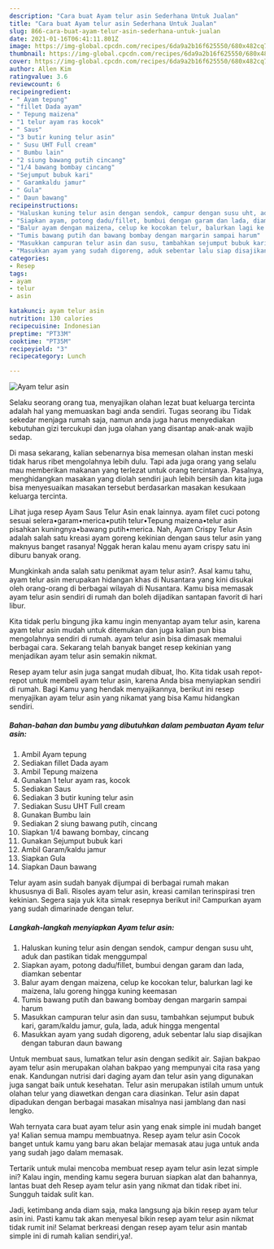 ```yaml
---
description: "Cara buat Ayam telur asin Sederhana Untuk Jualan"
title: "Cara buat Ayam telur asin Sederhana Untuk Jualan"
slug: 866-cara-buat-ayam-telur-asin-sederhana-untuk-jualan
date: 2021-01-16T06:41:11.801Z
image: https://img-global.cpcdn.com/recipes/6da9a2b16f625550/680x482cq70/ayam-telur-asin-foto-resep-utama.jpg
thumbnail: https://img-global.cpcdn.com/recipes/6da9a2b16f625550/680x482cq70/ayam-telur-asin-foto-resep-utama.jpg
cover: https://img-global.cpcdn.com/recipes/6da9a2b16f625550/680x482cq70/ayam-telur-asin-foto-resep-utama.jpg
author: Allen Kim
ratingvalue: 3.6
reviewcount: 6
recipeingredient:
- " Ayam tepung"
- "fillet Dada ayam"
- " Tepung maizena"
- "1 telur ayam ras kocok"
- " Saus"
- "3 butir kuning telur asin"
- " Susu UHT Full cream"
- " Bumbu lain"
- "2 siung bawang putih cincang"
- "1/4 bawang bombay cincang"
- "Sejumput bubuk kari"
- " Garamkaldu jamur"
- " Gula"
- " Daun bawang"
recipeinstructions:
- "Haluskan kuning telur asin dengan sendok, campur dengan susu uht, aduk dan pastikan tidak menggumpal"
- "Siapkan ayam, potong dadu/fillet, bumbui dengan garam dan lada, diamkan sebentar"
- "Balur ayam dengan maizena, celup ke kocokan telur, balurkan lagi ke maizena, lalu goreng hingga kuning keemasan"
- "Tumis bawang putih dan bawang bombay dengan margarin sampai harum"
- "Masukkan campuran telur asin dan susu, tambahkan sejumput bubuk kari, garam/kaldu jamur, gula, lada, aduk hingga mengental"
- "Masukkan ayam yang sudah digoreng, aduk sebentar lalu siap disajikan dengan taburan daun bawang"
categories:
- Resep
tags:
- ayam
- telur
- asin

katakunci: ayam telur asin 
nutrition: 130 calories
recipecuisine: Indonesian
preptime: "PT33M"
cooktime: "PT35M"
recipeyield: "3"
recipecategory: Lunch

---
```



![Ayam telur asin](https://img-global.cpcdn.com/recipes/6da9a2b16f625550/680x482cq70/ayam-telur-asin-foto-resep-utama.jpg)

Selaku seorang orang tua, menyajikan olahan lezat buat keluarga tercinta adalah hal yang memuaskan bagi anda sendiri. Tugas seorang ibu Tidak sekedar menjaga rumah saja, namun anda juga harus menyediakan kebutuhan gizi tercukupi dan juga olahan yang disantap anak-anak wajib sedap.

Di masa  sekarang, kalian sebenarnya bisa memesan olahan instan meski tidak harus ribet mengolahnya lebih dulu. Tapi ada juga orang yang selalu mau memberikan makanan yang terlezat untuk orang tercintanya. Pasalnya, menghidangkan masakan yang diolah sendiri jauh lebih bersih dan kita juga bisa menyesuaikan masakan tersebut berdasarkan masakan kesukaan keluarga tercinta. 

Lihat juga resep Ayam Saus Telur Asin enak lainnya. ayam filet cuci potong sesuai selera•garam•merica•putih telur•Tepung maizena•telur asin pisahkan kuningnya•bawang putih•merica. Nah, Ayam Crispy Telur Asin adalah salah satu kreasi ayam goreng kekinian dengan saus telur asin yang maknyus banget rasanya! Nggak heran kalau menu ayam crispy satu ini diburu banyak orang.

Mungkinkah anda salah satu penikmat ayam telur asin?. Asal kamu tahu, ayam telur asin merupakan hidangan khas di Nusantara yang kini disukai oleh orang-orang di berbagai wilayah di Nusantara. Kamu bisa memasak ayam telur asin sendiri di rumah dan boleh dijadikan santapan favorit di hari libur.

Kita tidak perlu bingung jika kamu ingin menyantap ayam telur asin, karena ayam telur asin mudah untuk ditemukan dan juga kalian pun bisa mengolahnya sendiri di rumah. ayam telur asin bisa dimasak memalui berbagai cara. Sekarang telah banyak banget resep kekinian yang menjadikan ayam telur asin semakin nikmat.

Resep ayam telur asin juga sangat mudah dibuat, lho. Kita tidak usah repot-repot untuk membeli ayam telur asin, karena Anda bisa menyiapkan sendiri di rumah. Bagi Kamu yang hendak menyajikannya, berikut ini resep menyajikan ayam telur asin yang nikamat yang bisa Kamu hidangkan sendiri.

<!--inarticleads1-->

##### Bahan-bahan dan bumbu yang dibutuhkan dalam pembuatan Ayam telur asin:

1. Ambil  Ayam tepung
1. Sediakan fillet Dada ayam
1. Ambil  Tepung maizena
1. Gunakan 1 telur ayam ras, kocok
1. Sediakan  Saus
1. Sediakan 3 butir kuning telur asin
1. Sediakan  Susu UHT Full cream
1. Gunakan  Bumbu lain
1. Sediakan 2 siung bawang putih, cincang
1. Siapkan 1/4 bawang bombay, cincang
1. Gunakan Sejumput bubuk kari
1. Ambil  Garam/kaldu jamur
1. Siapkan  Gula
1. Siapkan  Daun bawang


Telur ayam asin sudah banyak dijumpai di berbagai rumah makan khususnya di Bali. Risoles ayam telur asin, kreasi camilan terinspirasi tren kekinian. Segera saja yuk kita simak resepnya berikut ini! Campurkan ayam yang sudah dimarinade dengan telur. 

<!--inarticleads2-->

##### Langkah-langkah menyiapkan Ayam telur asin:

1. Haluskan kuning telur asin dengan sendok, campur dengan susu uht, aduk dan pastikan tidak menggumpal
1. Siapkan ayam, potong dadu/fillet, bumbui dengan garam dan lada, diamkan sebentar
1. Balur ayam dengan maizena, celup ke kocokan telur, balurkan lagi ke maizena, lalu goreng hingga kuning keemasan
1. Tumis bawang putih dan bawang bombay dengan margarin sampai harum
1. Masukkan campuran telur asin dan susu, tambahkan sejumput bubuk kari, garam/kaldu jamur, gula, lada, aduk hingga mengental
1. Masukkan ayam yang sudah digoreng, aduk sebentar lalu siap disajikan dengan taburan daun bawang


Untuk membuat saus, lumatkan telur asin dengan sedikit air. Sajian bakpao ayam telur asin merupakan olahan bakpao yang mempunyai cita rasa yang enak. Kandungan nutrisi dari daging ayam dan telur asin yang digunakan juga sangat baik untuk kesehatan. Telur asin merupakan istilah umum untuk olahan telur yang diawetkan dengan cara diasinkan. Telur asin dapat dipadukan dengan berbagai masakan misalnya nasi jamblang dan nasi lengko. 

Wah ternyata cara buat ayam telur asin yang enak simple ini mudah banget ya! Kalian semua mampu membuatnya. Resep ayam telur asin Cocok banget untuk kamu yang baru akan belajar memasak atau juga untuk anda yang sudah jago dalam memasak.

Tertarik untuk mulai mencoba membuat resep ayam telur asin lezat simple ini? Kalau ingin, mending kamu segera buruan siapkan alat dan bahannya, lantas buat deh Resep ayam telur asin yang nikmat dan tidak ribet ini. Sungguh taidak sulit kan. 

Jadi, ketimbang anda diam saja, maka langsung aja bikin resep ayam telur asin ini. Pasti kamu tak akan menyesal bikin resep ayam telur asin nikmat tidak rumit ini! Selamat berkreasi dengan resep ayam telur asin mantab simple ini di rumah kalian sendiri,ya!.


